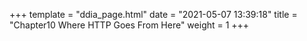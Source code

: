 +++
template = "ddia_page.html"
date = "2021-05-07 13:39:18"
title = "Chapter10 Where HTTP Goes From Here"
weight = 1
+++